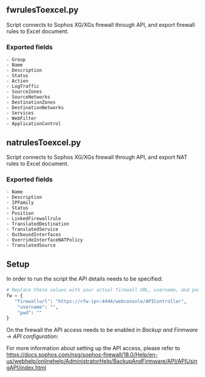 ## fwrulesToexcel.py

Script connects to Sophos XG/XGs firewall through API, and export firewall rules to Excel document.

### Exported fields

```
- Group
- Name
- Description
- Status
- Action
- LogTraffic
- SourceZones
- SourceNetworks
- DestinationZones
- DestinationNetworks
- Services
- WebFilter
- ApplicationControl
```

## natrulesToexcel.py

Script connects to Sophos XG/XGs firewall through API, and export NAT rules to Excel document.

### Exported fields

```
- Name
- Description
- IPFamily
- Status
- Position
- LinkedFirewallrule
- TranslatedDestination
- TranslatedService
- OutboundInterfaces
- OverrideInterfaceNATPolicy
- TranslatedSource
```

## Setup

In order to run the script the API details needs to be specified:
```python
# Replace these values with your actual firewall URL, username, and password
fw = {
   "firewallurl": "https://<fw-ip>:4444/webconsole/APIController",
    "username": "",
    "pwd": ""
}
```

On the firewall the API access needs to be enabled in *Backup and Firmware -> API configuration*:

For more information about setting up the API access, please refer to https://docs.sophos.com/nsg/sophos-firewall/18.0/Help/en-us/webhelp/onlinehelp/AdministratorHelp/BackupAndFirmware/API/APIUsingAPI/index.html